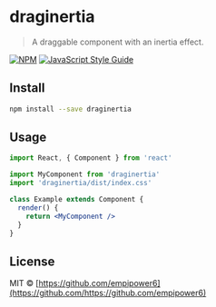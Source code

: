 # draginertia

> A draggable component with an inertia effect.

[![NPM](https://img.shields.io/npm/v/draginertia.svg)](https://www.npmjs.com/package/draginertia) [![JavaScript Style Guide](https://img.shields.io/badge/code_style-standard-brightgreen.svg)](https://standardjs.com)

## Install

```bash
npm install --save draginertia
```

## Usage

```jsx
import React, { Component } from 'react'

import MyComponent from 'draginertia'
import 'draginertia/dist/index.css'

class Example extends Component {
  render() {
    return <MyComponent />
  }
}
```

## License

MIT © [https://github.com/empipower6](https://github.com/https://github.com/empipower6)
